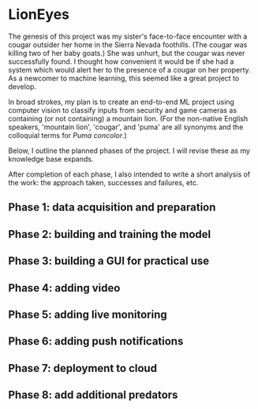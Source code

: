 # LionEyes

The genesis of this project was my sister's face-to-face encounter with a cougar
outsider her home in the Sierra Nevada foothills. (The cougar was killing two of
her baby goats.) She was unhurt, but the cougar was never successfully found. 
I thought how convenient it would be if she had a system which would alert her
to the presence of a cougar on her property. As a newcomer to machine learning,
this seemed like a great project to develop. 

In broad strokes, my plan is to create an end-to-end ML project using computer
vision to classify inputs from security and game cameras as containing (or not
containing) a mountain lion. (For the non-native English speakers, 'mountain
lion', 'cougar', and 'puma' are all synonyms and the colloquial terms for
*Puma concolor*.)

Below, I outline the planned phases of the project. I will revise these as my
knowledge base expands. 

After completion of each phase, I also intended to write a short analysis of the
work: the approach taken, successes and failures, etc. 

## Phase 1: data acquisition and preparation
## Phase 2: building and training the model
## Phase 3: building a GUI for practical use
## Phase 4: adding video 
## Phase 5: adding live monitoring
## Phase 6: adding push notifications
## Phase 7: deployment to cloud
## Phase 8: add additional predators